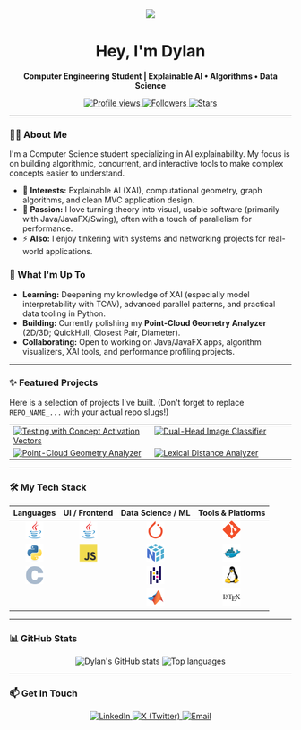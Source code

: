 <div align="center">
  <a href="https://github.com/dylanluigi">
    <img src="https://media.giphy.com/media/hvRJCLFzcasrR4ia7z/giphy.gif" width="50">
  </a>

  <h1>
    Hey, I'm Dylan
  </h1>

  <p>
    <strong>Computer Engineering Student | Explainable AI • Algorithms • Data Science</strong>
  </p>

  <p>
    <a href="https://github.com/dylanluigi">
      <img src="https://komarev.com/ghpvc/?username=dylanluigi&label=Profile%20Views&color=0e75b6&style=flat-square" alt="Profile views"/>
    </a>
    <a href="https://github.com/dylanluigi?tab=followers">
      <img src="https://img.shields.io/github/followers/dylanluigi?label=Followers&style=flat-square&color=0e75b6" alt="Followers"/>
    </a>
    <a href="https://github.com/dylanluigi?tab=repositories">
      <img src="https://img.shields.io/github/stars/dylanluigi?affiliations=OWNER&style=flat-square&color=0e75b6" alt="Stars"/>
    </a>
  </p>
</div>

---

### 👨‍💻 About Me

I'm a Computer Science student specializing in AI explainability. My focus is on building algorithmic, concurrent, and interactive tools to make complex concepts easier to understand.

-   🔭 **Interests:** Explainable AI (XAI), computational geometry, graph algorithms, and clean MVC application design.
-   🌱 **Passion:** I love turning theory into visual, usable software (primarily with Java/JavaFX/Swing), often with a touch of parallelism for performance.
-   ⚡ **Also:** I enjoy tinkering with systems and networking projects for real-world applications.

### 🚀 What I'm Up To

-   **Learning:** Deepening my knowledge of XAI (especially model interpretability with TCAV), advanced parallel patterns, and practical data tooling in Python.
-   **Building:** Currently polishing my **Point-Cloud Geometry Analyzer** (2D/3D; QuickHull, Closest Pair, Diameter).
-   **Collaborating:** Open to working on Java/JavaFX apps, algorithm visualizers, XAI tools, and performance profiling projects.

---

### ✨ Featured Projects
Here is a selection of projects I've built. (Don't forget to replace `REPO_NAME_...` with your actual repo slugs!)

<table width="100%">
  <tr>
    <td width="50%" valign="top">
      <a href="https://github.com/dylanluigi/Testing-with-Concept-Activation-Vectors" target="_blank">
        <img src="https://github-readme-stats.vercel.app/api/pin/?username=dylanluigi&repo=Testing-with-Concept-Activation-Vectors&theme=merko&cache_seconds=3600" alt="Testing with Concept Activation Vectors"/>
      </a>
    </td>
    <td width="50%" valign="top">
      <a href="https://github.com/dylanluigi/Dual-Landscape-Classifier-Multi-Head-NN" target="_blank">
        <img src="https://github-readme-stats.vercel.app/api/pin/?username=dylanluigi&repo=Testing-with-Concept-Activation-Vectors&theme=merko" alt="Dual-Head Image Classifier"/>
      </a>
    </td>
  </tr>
  <tr>
    <td width="50%" valign="top">
      <a href="https://github.com/dylanluigi/Point-Cluster-Distance-Calculations-and-Visualizer" target="_blank">
        <img src="https://github-readme-stats.vercel.app/api/pin/?username=dylanluigi&repo=Point-Cluster-Distance-Calculations-and-Visualizer&theme=merko" alt="Point-Cloud Geometry Analyzer"/>
      </a>
    </td>
    <td width="50%" valign="top">
      <a href="https://github.com/dylanluigi/Lexical-Distance-Analyzer" target="_blank">
        <img src="https://github-readme-stats.vercel.app/api/pin/?username=dylanluigi&repo=Lexical-Distance-Analyzer&theme=merko&cache_seconds=3600" alt="Lexical Distance Analyzer"/>
      </a>
    </td>
  </tr>
</table>

---

### 🛠️ My Tech Stack

<div align="center">

| **Languages** | **UI / Frontend** | **Data Science / ML** | **Tools & Platforms** |
| :-----------: | :---------------: | :-------------------: | :-------------------: |
| <img src="https://raw.githubusercontent.com/devicons/devicon/master/icons/java/java-original.svg" alt="Java" height="32"/> | <img src="https://raw.githubusercontent.com/devicons/devicon/master/icons/java/java-original.svg" alt="JavaFX/Swing" title="JavaFX/Swing" height="32"/> | <img src="https://raw.githubusercontent.com/devicons/devicon/master/icons/pytorch/pytorch-original.svg" alt="PyTorch" height="32"/> | <img src="https://raw.githubusercontent.com/devicons/devicon/master/icons/git/git-original.svg" alt="Git" height="32"/> |
| <img src="https://raw.githubusercontent.com/devicons/devicon/master/icons/python/python-original.svg" alt="Python" height="32"/> | <img src="https://raw.githubusercontent.com/devicons/devicon/master/icons/javascript/javascript-original.svg" alt="JavaScript" height="32"/> | <img src="https://raw.githubusercontent.com/devicons/devicon/master/icons/numpy/numpy-original.svg" alt="NumPy" height="32"/> | <img src="https://raw.githubusercontent.com/devicons/devicon/master/icons/docker/docker-original.svg" alt="Docker" height="32"/> |
| <img src="https://raw.githubusercontent.com/devicons/devicon/master/icons/c/c-original.svg" alt="C" height="32"/> | | <img src="https://raw.githubusercontent.com/devicons/devicon/master/icons/pandas/pandas-original.svg" alt="pandas" height="32"/> | <img src="https://raw.githubusercontent.com/devicons/devicon/master/icons/linux/linux-original.svg" alt="Linux" height="32"/> |
| | | <img src="https://raw.githubusercontent.com/devicons/devicon/master/icons/matlab/matlab-original.svg" alt="MATLAB" height="32"/> | <img src="https://raw.githubusercontent.com/devicons/devicon/master/icons/latex/latex-original.svg" alt="LaTeX" height="32"/> |

</div>

---

### 📊 GitHub Stats

<div align="center">
  <img src="https://github-readme-stats.vercel.app/api?username=dylanluigi&show_icons=true&count_private=true&include_all_commits=true&theme=merko" alt="Dylan's GitHub stats" height="170" />
  <img src="https://github-readme-stats.vercel.app/api/top-langs?username=dylanluigi&layout=compact&langs_count=10&theme=merko" alt="Top languages" height="170" />
</div>

---

### 📫 Get In Touch

<p align="center">
  <a href="https://www.linkedin.com/in/dylan-canning/" target="_blank">
    <img src="https://img.shields.io/badge/LinkedIn-0A66C2?style=for-the-badge&logo=linkedin&logoColor=white" alt="LinkedIn">
  </a>
  <a href="https://twitter.com/dylanluigi2" target="_blank">
    <img src="https://img.shields.io/badge/X-000000?style=for-the-badge&logo=x&logoColor=white" alt="X (Twitter)">
  </a>
  <a href="mailto:dylanluigicg@gmail.com">
    <img src="https://img.shields.io/badge/Gmail-D14836?style=for-the-badge&logo=gmail&logoColor=white" alt="Email">
  </a>
</p>
